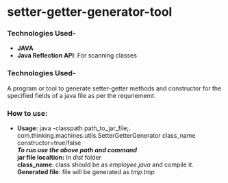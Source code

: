 # setter-getter-generator-tool
### Technologies Used-
- **JAVA**
- **Java Reflection API**: For scanning classes
### Technologies Used-
A program or tool to generate setter-getter methods and constructor for the specified fields of a java file as per the requriememt.
### How to use:
- **Usage:** java -classpath path_to_jar_file;. com.thinking.machines.utils.SetterGetterGenerator class_name constructor=true/false <br/>
  ***To run use the above path and command***<br/>
  **jar file localtion:** In *dist* folder<br/>
  **class_name**: class should be as *employee.java* and compile it.<br/>
  **Generated file**: file will be generated as *tmp.tmp*<br/>
